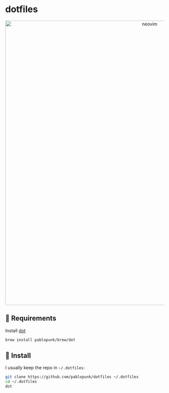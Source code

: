 # dotfiles

<p align="center">
<img
  src="https://github.com/user-attachments/assets/1fedd2d2-7339-408d-aa99-f85277252373"
  alt="neovim"
  width="900px" />
</p>

## 👀 Requirements

Install [dot](https://github.com/pablopunk/dot)

```bash
brew install pablopunk/brew/dot
```

## 🚀 Install

I usually keep the repo in `~/.dotfiles`:

```bash
git clone https://github.com/pablopunk/dotfiles ~/.dotfiles
cd ~/.dotfiles
dot
```
